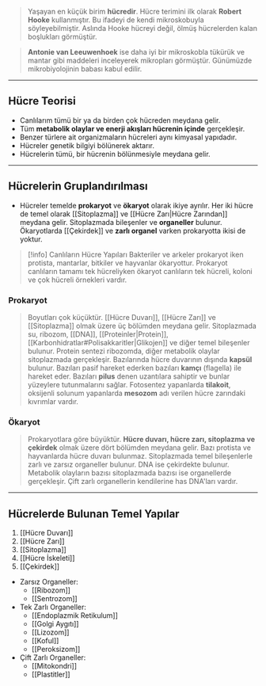 >Yaşayan en küçük birim **hücredir**. Hücre terimini ilk olarak **Robert Hooke** kullanmıştır. Bu ifadeyi de kendi mikroskobuyla söyleyebilmiştir. Aslında Hooke hücreyi değil, ölmüş hücrelerden kalan boşlukları görmüştür.

>**Antonie van Leeuwenhoek** ise daha iyi bir mikroskobla tükürük ve mantar gibi maddeleri inceleyerek mikropları görmüştür. Günümüzde mikrobiyolojinin babası kabul edilir.

---
## Hücre Teorisi
- Canlılarım tümü bir ya da birden çok hücreden meydana gelir.
- Tüm **metabolik olaylar ve enerji akışları hücrenin içinde** gerçekleşir.
- Benzer türlere ait organizmaların hücreleri aynı kimyasal yapıdadır.
- Hücreler genetik bilgiyi bölünerek aktarır.
- Hücrelerin tümü, bir hücrenin bölünmesiyle meydana gelir.

---
## Hücrelerin Gruplandırılması
- Hücreler temelde **prokaryot** ve **ökaryot** olarak ikiye ayrılır. Her iki hücre de temel olarak [[Sitoplazma]] ve [[Hücre Zarı|Hücre Zarından]] meydana gelir. Sitoplazmada bileşenler ve **organeller** bulunur. Ökaryotlarda [[Çekirdek]] ve **zarlı organel** varken prokaryotta ikisi de yoktur.

> [!info] Canlıların Hücre Yapıları
> Bakteriler ve arkeler prokaryot iken protista, mantarlar, bitkiler ve hayvanlar ökaryottur. Prokaryot canlıların tamamı tek hücreliyken ökaryot canlıların tek hücreli, koloni ve çok hücreli örnekleri vardır. 
### Prokaryot
>Boyutları çok küçüktür. [[Hücre Duvarı]], [[Hücre Zarı]] ve [[Sitoplazma]] olmak üzere üç bölümden meydana gelir. Sitoplazmada su, ribozom, [[DNA]], [[Proteinler|Protein]], [[Karbonhidratlar#Polisakkaritler|Glikojen]] ve diğer temel bileşenler bulunur. Protein sentezi ribozomda, diğer metabolik olaylar sitoplazmada gerçekleşir. Bazılarında hücre duvarının dışında **kapsül** bulunur. Bazıları pasif hareket ederken bazıları **kamçı** (flagella) ile hareket eder. Bazıları **pilus** denen uzantılara sahiptir ve bunlar yüzeylere tutunmalarını sağlar. Fotosentez yapanlarda **tilakoit**, oksijenli solunum yapanlarda **mesozom** adı verilen hücre zarındaki kıvrımlar vardır.
### Ökaryot
>Prokaryotlara göre büyüktür. **Hücre duvarı, hücre zarı, sitoplazma ve çekirdek** olmak üzere dört bölümden meydana gelir. Bazı protista ve hayvanlarda hücre duvarı bulunmaz. Sitoplazmada temel bileşenlerle zarlı ve zarsız organeller bulunur. DNA ise çekirdekte bulunur. Metabolik olayların bazısı sitoplazmada bazısı ise organellerde gerçekleşir. Çift zarlı organellerin kendilerine has DNA'ları vardır.

---
## Hücrelerde Bulunan Temel Yapılar
1. [[Hücre Duvarı]]
2. [[Hücre Zarı]]
3. [[Sitoplazma]]
4. [[Hücre İskeleti]]
5. [[Çekirdek]]

- Zarsız Organeller:
	- [[Ribozom]]
	- [[Sentrozom]]
- Tek Zarlı Organeller:
	- [[Endoplazmik Retikulum]]
	- [[Golgi Aygıtı]]
	- [[Lizozom]]
	- [[Koful]]
	- [[Peroksizom]]
- Çift Zarlı Organeller:
	- [[Mitokondri]]
	- [[Plastitler]]